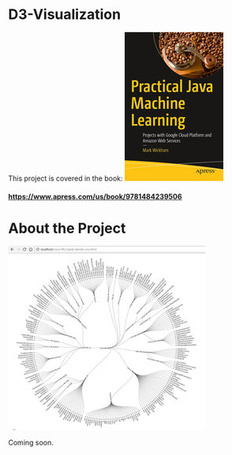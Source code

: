 # D3-Visualization
This project is covered in the book:
![](fig-cover-sm.jpg)
#### https://www.apress.com/us/book/9781484239506
# About the Project
![](fig-dendo.jpg)

Coming soon.
